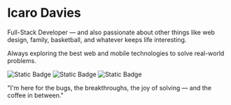 # Icaro Davies

Full-Stack Developer — and also passionate about other things like web design, family, basketball, and whatever keeps life interesting.

Always exploring the best web and mobile technologies to solve real-world problems.


![Static Badge](https://img.shields.io/badge/Linkedin-1A1B1E?style=for-the-badge&link=https%3A%2F%2Fwww.linkedin.com%2Fin%2Ficaro-davies-12056573%2F)
![Static Badge](https://img.shields.io/badge/Instagram-1A1B1E?style=for-the-badge&link=https%3A%2F%2Fwww.instagram.com%2Ficarodavies%2F)
![Static Badge](https://img.shields.io/badge/Email-1A1B1E?style=for-the-badge&link=mailto%3Aidavies%40outlook.com)






"I'm here for the bugs, the breakthroughs, the joy of solving — and the coffee in between."
